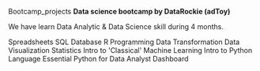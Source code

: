 Bootcamp_projects
**Data science bootcamp by DataRockie (adToy)**

We have learn Data Analytic & Data Science skill during 4 months.

Spreadsheets
SQL Database
R Programming
Data Transformation
Data Visualization
Statistics
Intro to 'Classical' Machine Learning
Intro to Python Language
Essential Python for Data Analyst
Dashboard
